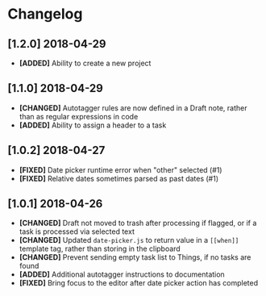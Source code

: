# Changelog

## [1.2.0] 2018-04-29

- **[ADDED]** Ability to create a new project

## [1.1.0] 2018-04-29

- **[CHANGED]**  Autotagger rules are now defined in a Draft note, rather than as regular expressions in code
- **[ADDED]**    Ability to assign a header to a task

## [1.0.2] 2018-04-27

- **[FIXED]**    Date picker runtime error when "other" selected (#1)
- **[FIXED]**    Relative dates sometimes parsed as past dates (#1)
## [1.0.1] 2018-04-26

- **[CHANGED]**  Draft not moved to trash after processing if flagged, or if a task is processed via selected text
- **[CHANGED]**  Updated `date-picker.js` to return value in a `[[when]]` template tag, rather than storing in the clipboard
- **[CHANGED]**  Prevent sending empty task list to Things, if no tasks are found
- **[ADDED]**    Additional autotagger instructions to documentation
- **[FIXED]**    Bring focus to the editor after date picker action has completed
